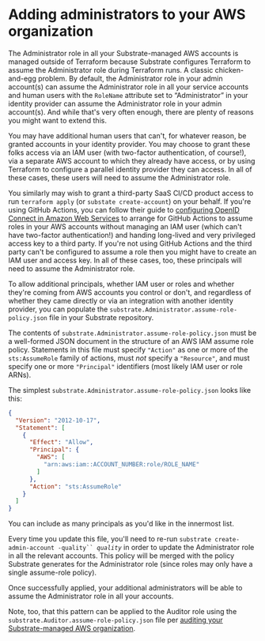 # Adding administrators to your AWS organization

The Administrator role in all your Substrate-managed AWS accounts is managed outside of Terraform because Substrate configures Terraform to assume the Administrator role during Terraform runs. A classic chicken-and-egg problem. By default, the Administrator role in your admin account(s) can assume the Administrator role in all your service accounts and human users with the `RoleName` attribute set to “Administrator” in your identity provider can assume the Administrator role in your admin account(s). And while that's very often enough, there are plenty of reasons you might want to extend this.

You may have additional human users that can't, for whatever reason, be granted accounts in your identity provider. You may choose to grant these folks access via an IAM user (with two-factor authentication, of course!), via a separate AWS account to which they already have access, or by using Terraform to configure a parallel identity provider they can access. In all of these cases, these users will need to assume the Administrator role.

You similarly may wish to grant a third-party SaaS CI/CD product access to run `terraform apply` (or `substate create-account`) on your behalf. If you're using GitHub Actions, you can follow their guide to [configuring OpenID Connect in Amazon Web Services](https://docs.github.com/en/actions/deployment/security-hardening-your-deployments/configuring-openid-connect-in-amazon-web-services) to arrange for GitHub Actions to assume roles in your AWS accounts without managing an IAM user (which can't have two-factor authentication!) and handing long-lived and very privileged access key to a third party. If you're not using GitHub Actions and the third party can't be configured to assume a role then you might have to create an IAM user and access key. In all of these cases, too, these principals will need to assume the Administrator role.

To allow additional principals, whether IAM user or roles and whether they're coming from AWS accounts you control or don't, and regardless of whether they came directly or via an integration with another identity provider, you can populate the `substrate.Administrator.assume-role-policy.json` file in your Substrate repository.

The contents of `substrate.Administrator.assume-role-policy.json` must be a well-formed JSON document in the structure of an AWS IAM assume role policy. Statements in this file must specify `"Action"` as one or more of the `sts:AssumeRole` family of actions, must _not_ specify a `"Resource"`, and must specify one or more `"Principal"` identifiers (most likely IAM user or role ARNs).

The simplest `substrate.Administrator.assume-role-policy.json` looks like this:

```json
{
  "Version": "2012-10-17",
  "Statement": [
    {
      "Effect": "Allow",
      "Principal": {
        "AWS": [
          "arn:aws:iam::ACCOUNT_NUMBER:role/ROLE_NAME"
        ]
      },
      "Action": "sts:AssumeRole"
    }
  ]
}
```

You can include as many principals as you'd like in the innermost list.

Every time you update this file, you'll need to re-run `substrate create-admin-account -quality`` `_`quality`_ in order to update the Administrator role in all the relevant accounts. This policy will be merged with the policy Substrate generates for the Administrator role (since roles may only have a single assume-role policy).

Once successfully applied, your additional administrators will be able to assume the Administrator role in all your accounts.

Note, too, that this pattern can be applied to the Auditor role using the `substrate.Auditor.assume-role-policy.json` file per [auditing your Substrate-managed AWS organization](../auditing/).
